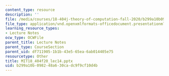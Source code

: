 ```yaml
---
content_type: resource
description: ''
file: /media/courses/18-404j-theory-of-computation-fall-2020/b299a10b098248a630cadc9f9cf10d4b_MIT18_404f20_lec14.pptx
file_type: application/vnd.openxmlformats-officedocument.presentationml.presentation
learning_resource_types:
- Lecture Notes
ocw_type: OCWFile
parent_title: Lecture Notes
parent_type: CourseSection
parent_uid: df711905-1b1b-43e5-65ea-6ab014405e75
resourcetype: Other
title: MIT18_404f20_lec14.pptx
uid: b299a10b-0982-48a6-30ca-dc9f9cf10d4b
---
```

